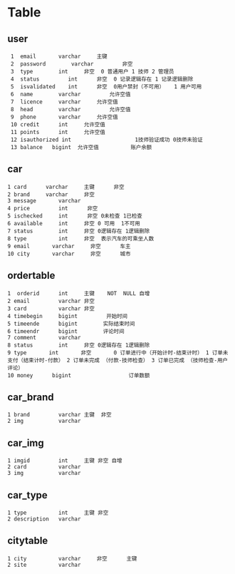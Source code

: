 # Table
## user
     1  email       varchar     主键
     2  password        varchar         非空
     3  type        int     非空  0 普通用户 1 技师 2 管理员
     4  status         int      非空  0 记录逻辑存在 1 记录逻辑删除
     5  isvalidated    int      非空  0用户禁封（不可用）   1 用户可用
     6  name        varchar         允许空值
     7  licence     varchar     允许空值
     8  head        varchar         允许空值
     9  phone       varchar     允许空值 
     10 credit      int     允许空值
     11 points      int     允许空值
     12 isauthorized int                    1技师验证成功 0技师未验证
     13 balance   bigint  允许空值          账户余额
## car
    1 card      varchar     主键      非空
    2 brand     varchar     非空
    3 message       varchar 
    4 price         int      非空
    5 ischecked     int      非空 0未检查 1已检查
    6 available     int     非空 0 可用  1不可用
    7 status        int     非空 0逻辑存在 1逻辑删除
    8 type          int     非空  表示汽车的可乘坐人数
    9 email       varchar     非空      车主          
    10 city       varchar     非空      城市        
## ordertable
    1  orderid      int     主键    NOT  NULL 自增
    2 email         varchar 非空
    3 card          varchar 非空
    4 timebegin     bigint         开始时间
    5 timeende      bigint        实际结束时间    
    6 timeendr      bigint        评论时间
    7 comment       varchar
    8 status        int     非空 0逻辑存在 1逻辑删除
    9 type       int       非空       0 订单进行中（开始计时-结束计时） 1 订单未支付（结束计时-付款） 2 订单未完成 （付款-技师检查） 3 订单已完成 （技师检查-用户评论） 
    10 money      bigint                  订单数额     

##  car_brand
    1 brand         varchar 主键  非空
    2 img           varchar 
##  car_img
    1 imgid         int     主键 非空 自增
    2 card          varchar     
    3 img           varchar 
## car_type
    1 type          int     主键 非空
    2 description   varchar 
## citytable
    1 city          varchar     非空      主键  
    2 site          varchar     